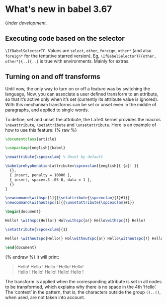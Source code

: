 # What's new in babel 3.67

*Under development.*

## Executing code based on the selector

`\IfBabelSelectorTF`. Values are `select`, `other`, `foreign`, `other*`
(and also `foreign*` for the tentative starred version).
Eg, `\IfBabelSelectorTF{other, other*}{..]{..}` is true with
environments. Mainly for extras.

## Turning on and off transforms

Until now, the only way to turn on or off a feature was by switching
the language, Now, you can associate a user defined transform to an
attribute, so that it’s active only when it’s set (currently its
attribute value is ignored). With this mechanism transforms can be set
or unset even in the middle of paragraphs, and applied to single
words.

To define, set and unset the attribute, the LaTeX kernel provides the
macros `\newattribute`, `\setattribute` and `\unsetattribute`. Here is
an example of how to use this feature:
{% raw  %}
```tex
\documentclass{article}

\usepackage[english]{babel}

\newattribute{\spcexclam} % Unset by default

\babelprehyphenation[attribute=\spcexclam]{english}{ {a}! }{
  {},
  { insert, penalty = 10000 },
  { insert, space=.3 .05 0, data = 1 },
  {}
}

\newcommand\withspc[1]{{\setattribute{\spcexclam}{1}#1}}
\newcommand\withoutspc[1]{{\unsetattribute{\spcexclam}#1}}

\begin{document}

Hello! \withspc{Hello!} Hol\withspc{a!} Hello\withspc{!} Hello!

\setattribute{\spcexclam}{1}

Hello! \withoutspc{Hello!} Hol\withoutspc{a!} Hello\withoutspc{!} Hello!

\end{document}
```
{% endraw %}
It will print:
> Hello! Hello ! Hello ! Hello! Hello!<br>
> Hello ! Hello! Hello! Hello! Hello !

The transform is applied when the corresponding attribute is set in all
nodes to be transformed, which explains why there is no space in the
4th ‘Hello’. The ‘context’ in the pattern, that is, the characters
outside the group `()..()`, when used, are not taken into account.







